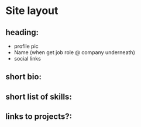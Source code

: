 # Site layout

## heading:

- profile pic
- Name (when get job role @ company underneath)
- social links

## short bio:

## short list of skills:

## links to projects?:
